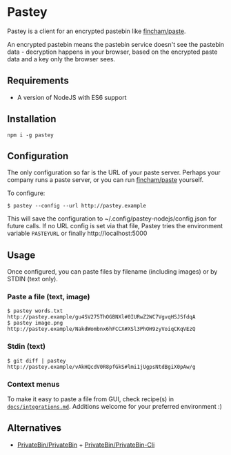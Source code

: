 # Pastey

Pastey is a client for an encrypted pastebin like [fincham/paste](https://git.sr.ht/~fincham/paste/).

An encrypted pastebin means the pastebin service doesn't see the pastebin data - decryption happens in your browser, based on the encrypted paste data and a key only the browser sees.

## Requirements

* A version of NodeJS with ES6 support

## Installation

    npm i -g pastey

## Configuration

The only configuration so far is the URL of your paste server. Perhaps your company runs a paste server, or you can run [fincham/paste](https://git.sr.ht/~fincham/paste/) yourself.

To configure:

    $ pastey --config --url http://pastey.example

This will save the configuration to ~/.config/pastey-nodejs/config.json for future calls. If no URL config is set via that file, Pastey tries the environment variable `PASTEYURL` or finally http://localhost:5000

## Usage

Once configured, you can paste files by filename (including images) or by STDIN (text only).

### Paste a file (text, image)

    $ pastey words.txt
    http://pastey.example/gu4SV275ThOGBNXl#0IURwZ2WC7VgvqHSJSfdqA
    $ pastey image.png
    http://pastey.example/NakdWombnx6hFCCX#XSl3PhOH9zyVoiqCKqVEzQ

### Stdin (text)

    $ git diff | pastey
    http://pastey.example/vAkHQcdV0R8pfGkS#lmi1jUgpsNtdBgiX0pAw/g

### Context menus

To make it easy to paste a file from GUI, check recipe(s) in [`docs/integrations.md`](https://github.com/xurizaemon/pastey/blob/master/docs/integrations.md). Additions welcome for your preferred environment :)

## Alternatives

* [PrivateBin/PrivateBin](https://github.com/PrivateBin/PrivateBin) + [PrivateBin/PrivateBin-Cli](https://github.com/PrivateBin/PrivateBin-Cli)
